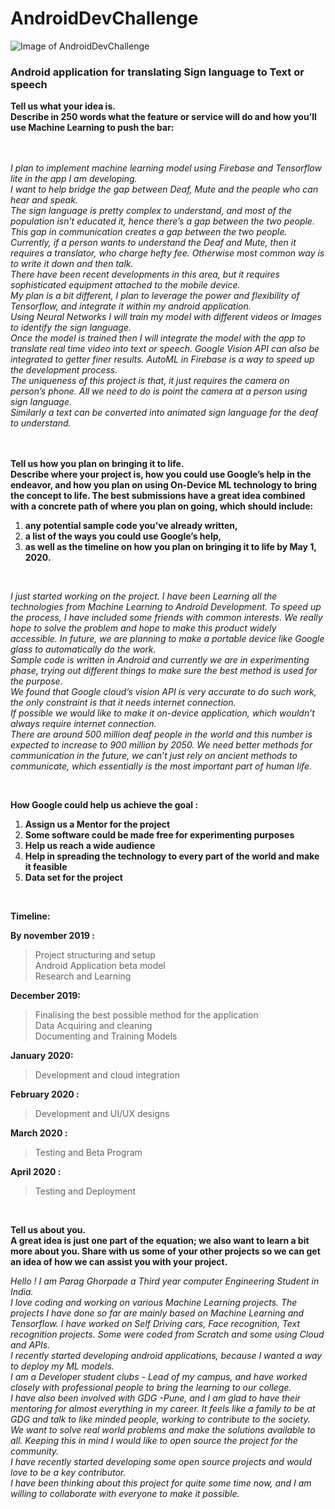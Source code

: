 # AndroidDevChallenge
![Image of AndroidDevChallenge](https://github.com/Parag0506/AndroidDevChallenge/blob/master/assets/androidDevChallenge.png)
### Android application for translating Sign language to Text or speech  

**Tell us what your idea is.   
Describe in 250 words what the feature or service will do and how you’ll use Machine Learning to push the bar:**  
<br/>
<br/>

*I plan to implement machine learning model using Firebase and Tensorflow lite in the app I am developing.  
I want to help bridge the gap between Deaf,  Mute and the people who can hear and speak.  
The sign language is pretty complex to understand, and most of the population isn’t educated it, hence there’s a gap between the two people.  
This gap in communication creates a gap between the two people.   
Currently, if a person wants to understand the Deaf and Mute, then it requires a translator, who charge hefty fee. Otherwise most common way is to write it down and then talk.  
There have been recent developments in this area, but it requires sophisticated equipment attached to the mobile device.   
My plan is a bit different, I plan to leverage the power and flexibility of Tensorflow, and integrate it within my android application.  
Using Neural Networks I will train my model with different videos or Images to identify the sign language.  
Once the model is trained then I will integrate the model with the app to translate real time video into text or speech. 
Google Vision API can also be integrated to getter finer results. AutoML in Firebase is a way to speed up the development process.  
The uniqueness of this project is that, it just requires the camera on person’s phone. All we need to do is point the camera at a person using sign language.  
Similarly a text can be converted into animated sign language for the deaf to understand.*  
<br/>
<br/>

**Tell us how you plan on bringing it to life.   
Describe where your project is, how you could use Google’s help in the endeavor, and how you plan on using On-Device ML technology to bring the concept to life. The best submissions have a great idea combined with a concrete path of where you plan on going, which should include:**  
1. **any potential sample code you’ve already written,**
2. **a list of the ways you could use Google’s help,** 
3. **as well as the timeline on how you plan on bringing it to life by May 1, 2020.**
<br/>

*I just started working on the project. I have been Learning all the technologies from Machine Learning to Android Development. To speed up the process, I have included some friends with common interests. We really hope to solve the problem and hope to make this product widely accessible. In future, we are planning to make a portable device like Google glass to automatically do the work.   
Sample code is written in Android and currently we are in experimenting phase, trying out different things to make sure the best method is used for the purpose.  
We found that Google cloud’s vision API is very accurate to do such work, the only constraint is that it needs internet connection.  
If possible we would like to make it on-device application, which wouldn’t always require internet connection.  
There are around 500 million deaf people in the world and this number is expected to increase to 900 million by 2050. 
We need better methods for communication in the future, we can’t just rely on ancient methods to communicate, which essentially is the most important part of human life.*  
  
<br/>

**How Google could help us achieve the goal :**  
1. **Assign us a Mentor for the project**   
2. **Some software could be made free for experimenting purposes**  
3. **Help us reach a wide audience**  
4. **Help in spreading the technology to every part of the world and make it feasible**  
5. **Data set for the project**  
<br/>

**Timeline:**
  
**By november 2019 :**
> Project structuring and setup  
> Android Application beta model  
> Research and Learning  
  
**December 2019:**
>Finalising the best possible method for the application  
>Data Acquiring and cleaning  
>Documenting and Training Models  
  
**January  2020:**
>Development and cloud integration
  
**February 2020 :**
>Development and UI/UX designs
  
**March 2020 :**
>Testing and Beta Program
  
**April 2020 :**
>Testing and Deployment
<br/>

**Tell us about you.  
A great idea is just one part of the equation; we also want to learn a bit more about you. Share with us some of your other projects so we can get an idea of how we can assist you with your project.**  
  
*Hello ! I am Parag Ghorpade a Third year computer Engineering Student in India.  
I love coding and working on various Machine Learning projects. The projects I have done so far are mainly based on Machine Learning and Tensorflow.  I have worked on Self Driving cars, Face recognition, Text recognition projects. Some were coded from Scratch and some using Cloud and APIs.  
I recently started developing android applications, because I wanted a way to deploy my ML models.  
I am a Developer student clubs - Lead of my campus, and have worked closely with professional people to bring the learning to our college.  
I have also been involved with GDG -Pune, and I am glad to have their mentoring for almost everything in my career.  It feels like a family to be at GDG and talk to like minded people, working to contribute to the society.  
We want to solve real world problems and make the solutions available to all. Keeping this in mind I would like to open source the project for the community.  
I have recently started developing some open source projects and would love to be a key contributor.  
I have been thinking about this project for quite some time now, and I am willing to collaborate with everyone to make it possible.*
